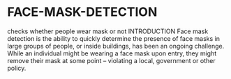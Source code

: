 # FACE-MASK-DETECTION
checks whether people wear mask or not
INTRODUCTION
Face mask detection is the ability to quickly determine the presence of face masks in large groups of people, or inside buildings, has been an ongoing challenge. While an individual might be wearing a face mask upon entry, they might remove their mask at some point – violating a local, government or other policy.

